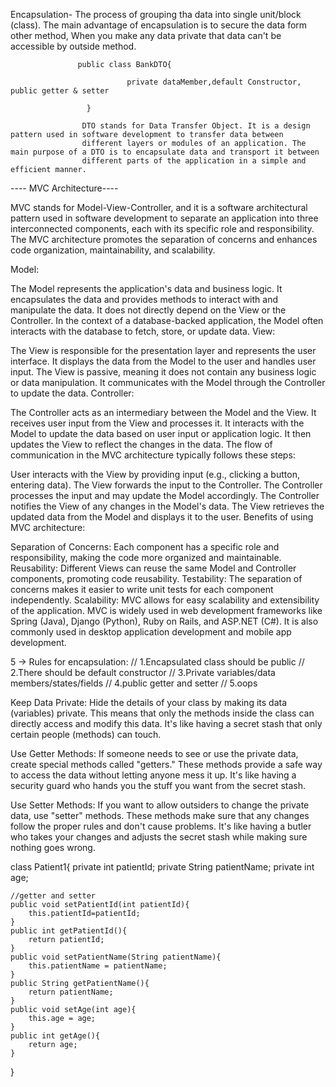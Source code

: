 
Encapsulation- The process of grouping tha data into single unit/block (class).
The main advantage of encapsulation is to secure the data form other method, When you make any data private that data can't be accessible by outside method.


                   public class BankDTO{
                          
                              private dataMember,default Constructor, public getter & setter
 
                     }
  
                    DTO stands for Data Transfer Object. It is a design pattern used in software development to transfer data between   
                    different layers or modules of an application. The main purpose of a DTO is to encapsulate data and transport it between 
                    different parts of the application in a simple and efficient manner.



---- MVC Architecture----

MVC stands for Model-View-Controller, and it is a software architectural pattern used in software development to separate an application into three interconnected components, 
each with its specific role and responsibility. The MVC architecture promotes the separation of concerns and enhances code organization, maintainability, and scalability.

Model:

The Model represents the application's data and business logic.
It encapsulates the data and provides methods to interact with and manipulate the data.
It does not directly depend on the View or the Controller.
In the context of a database-backed application, the Model often interacts with the database to fetch, store, or update data.
View:

The View is responsible for the presentation layer and represents the user interface.
It displays the data from the Model to the user and handles user input.
The View is passive, meaning it does not contain any business logic or data manipulation.
It communicates with the Model through the Controller to update the data.
Controller:

The Controller acts as an intermediary between the Model and the View.
It receives user input from the View and processes it.
It interacts with the Model to update the data based on user input or application logic.
It then updates the View to reflect the changes in the data.
The flow of communication in the MVC architecture typically follows these steps:

User interacts with the View by providing input (e.g., clicking a button, entering data).
The View forwards the input to the Controller.
The Controller processes the input and may update the Model accordingly.
The Controller notifies the View of any changes in the Model's data.
The View retrieves the updated data from the Model and displays it to the user.
Benefits of using MVC architecture:

Separation of Concerns: Each component has a specific role and responsibility, making the code more organized and maintainable.
Reusability: Different Views can reuse the same Model and Controller components, promoting code reusability.
Testability: The separation of concerns makes it easier to write unit tests for each component independently.
Scalability: MVC allows for easy scalability and extensibility of the application.
MVC is widely used in web development frameworks like Spring (Java), Django (Python), Ruby on Rails, and ASP.NET (C#). It is 
also commonly used in desktop application development and mobile app development.

 5 -> Rules for encapsulation:
// 1.Encapsulated class should be public
// 2.There should be default constructor
// 3.Private variables/data members/states/fields
// 4.public getter and setter
// 5.oops

Keep Data Private: Hide the details of your class by making its data (variables) private. This means that only the methods inside the class can directly access and modify this data. It's like having a secret stash that only certain people (methods) can touch.

Use Getter Methods: If someone needs to see or use the private data, create special methods called "getters." These methods provide a safe way to access the data without letting anyone mess it up. It's like having a security guard who hands you the stuff you want from the secret stash.

Use Setter Methods: If you want to allow outsiders to change the private data, use "setter" methods. These methods make sure that any changes follow the proper rules and don't cause problems. It's like having a butler who takes your changes and adjusts the secret stash while making sure nothing goes wrong.

class Patient1{ 
	private int patientId;
	private String patientName;
	private int age;
	
	//getter and setter
	public void setPatientId(int patientId){
		this.patientId=patientId;
	}
	public int getPatientId(){
		return patientId;
	}
	public void setPatientName(String patientName){
        this.patientName = patientName;
    }
    public String getPatientName(){
        return patientName;
    }
    public void setAge(int age){
        this.age = age;
    }
    public int getAge(){
        return age;
    }
  
}
